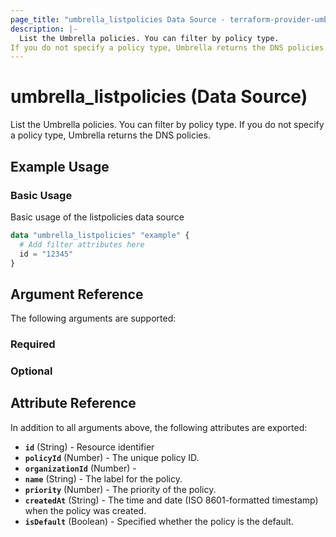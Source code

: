 ```yaml
---
page_title: "umbrella_listpolicies Data Source - terraform-provider-umbrella"
description: |-
  List the Umbrella policies. You can filter by policy type.
If you do not specify a policy type, Umbrella returns the DNS policies.
---
```


# umbrella_listpolicies (Data Source)

List the Umbrella policies. You can filter by policy type.
If you do not specify a policy type, Umbrella returns the DNS policies.

## Example Usage


### Basic Usage

Basic usage of the listpolicies data source

```terraform
data "umbrella_listpolicies" "example" {
  # Add filter attributes here
  id = "12345"
}
```



## Argument Reference

The following arguments are supported:

### Required



### Optional



## Attribute Reference

In addition to all arguments above, the following attributes are exported:

- **`id`** (String) - Resource identifier
- **`policyId`** (Number) - The unique policy ID.
- **`organizationId`** (Number) - 
- **`name`** (String) - The label for the policy.
- **`priority`** (Number) - The priority of the policy.
- **`createdAt`** (String) - The time and date (ISO 8601-formatted timestamp) when the policy was created.
- **`isDefault`** (Boolean) - Specified whether the policy is the default.



